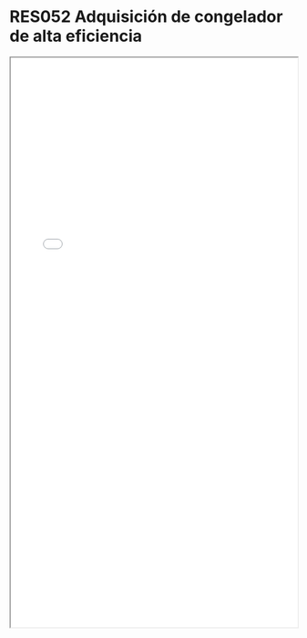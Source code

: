
# RES052  Adquisición de congelador de alta eficiencia

<iframe src="../RES052  Adquisición de congelador de alta eficiencia.pdf" width="100%" height="1000px"></iframe>

